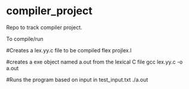 # compiler_project

Repo to track compiler project.

To compile/run

#Creates a lex.yy.c file to be compiled
flex projlex.l 

#creates a exe object named a.out from the lexical C file
gcc lex.yy.c -o a.out 

#Runs the program based on input in test_input.txt
./a.out 
